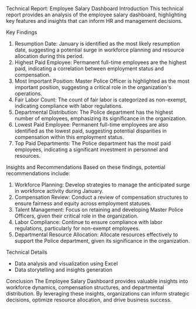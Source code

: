 Technical Report: Employee Salary Dashboard
Introduction
This technical report provides an analysis of the employee salary dashboard, highlighting key features and insights that can inform HR and management decisions.

Key Findings
1. Resumption Date: January is identified as the most likely resumption date, suggesting a potential surge in workforce planning and resource allocation during this period.
2. Highest Paid Employee: Permanent full-time employees are the highest paid, indicating a correlation between employment status and compensation.
3. Most Important Position: Master Police Officer is highlighted as the most important position, suggesting a critical role in the organization's operations.
4. Fair Labor Count: The count of fair labor is categorized as non-exempt, indicating compliance with labor regulations.
5. Departmental Distribution: The Police department has the highest number of employees, emphasizing its significance in the organization.
6. Lowest Paid Employee: Permanent full-time employees are also identified as the lowest paid, suggesting potential disparities in compensation within this employment status.
7. Top Paid Departments: The Police department has the most paid employees, indicating a significant investment in personnel and resources.

Insights and Recommendations
Based on these findings, potential recommendations include:

1. Workforce Planning: Develop strategies to manage the anticipated surge in workforce activity during January.
2. Compensation Review: Conduct a review of compensation structures to ensure fairness and equity across employment statuses.
3. Talent Management: Focus on retaining and developing Master Police Officers, given their critical role in the organization.
4. Labor Compliance: Continue to ensure compliance with labor regulations, particularly for non-exempt employees.
5. Departmental Resource Allocation: Allocate resources effectively to support the Police department, given its significance in the organization.

Technical Details
- Data analysis and visualization using Excel 
- Data storytelling and insights generation

Conclusion
The Employee Salary Dashboard provides valuable insights into workforce dynamics, compensation structures, and departmental distribution. By leveraging these insights, organizations can inform strategic decisions, optimize resource allocation, and drive business success.
